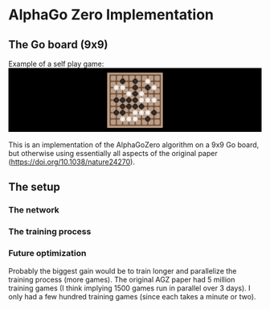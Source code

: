 # AlphaGo Zero Implementation

## The Go board (9x9)
Example of a self play game:
![](images/ExampleGoGame.jpg)

This is an implementation of the AlphaGoZero algorithm on a 9x9 Go board, 
but otherwise using essentially all aspects of the original paper (https://doi.org/10.1038/nature24270).

## The setup
### The network

### The training process 

### Future optimization
Probably the biggest gain would be to train longer and parallelize the training process (more games).
The original AGZ paper had 5 million training games (I think implying 1500 games run in parallel over 3 days).
I only had a few hundred training games (since each takes a minute or two).